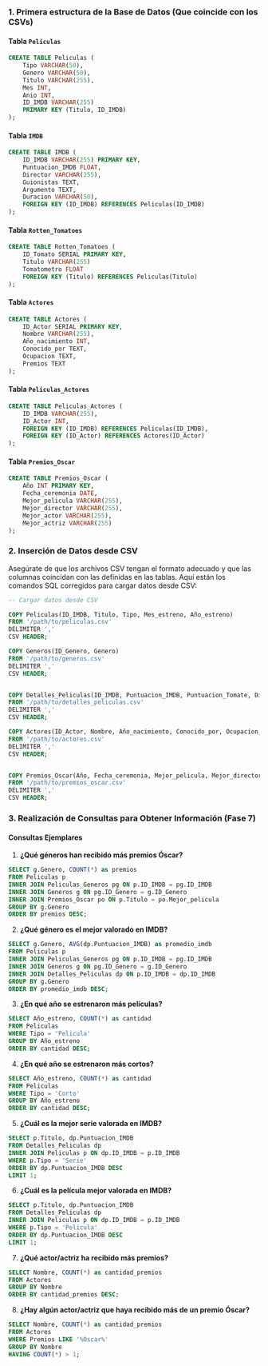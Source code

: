### 1. Primera estructura de la Base de Datos (Que coincide con los CSVs)

#### Tabla `Peliculas`
```sql
CREATE TABLE Peliculas (
    Tipo VARCHAR(50),
    Genero VARCHAR(50),
    Titulo VARCHAR(255),
    Mes INT,
    Anio INT,
    ID_IMDB VARCHAR(255)
    PRIMARY KEY (Titulo, ID_IMDB)
);
```

#### Tabla `IMDB`
```sql
CREATE TABLE IMDB (
    ID_IMDB VARCHAR(255) PRIMARY KEY,
    Puntuacion_IMDB FLOAT,
    Director VARCHAR(255),
    Guionistas TEXT,
    Argumento TEXT,
    Duracion VARCHAR(50),
    FOREIGN KEY (ID_IMDB) REFERENCES Peliculas(ID_IMDB)
);
```

#### Tabla `Rotten_Tomatoes`
```sql
CREATE TABLE Rotten_Tomatoes (
    ID_Tomato SERIAL PRIMARY KEY,
    Titulo VARCHAR(255)
    Tomatometro FLOAT
    FOREIGN KEY (Titulo) REFERENCES Peliculas(Titulo)
);
```


#### Tabla `Actores`
```sql
CREATE TABLE Actores (
    ID_Actor SERIAL PRIMARY KEY,
    Nombre VARCHAR(255),
    Año_nacimiento INT,
    Conocido_por TEXT,
    Ocupacion TEXT,
    Premios TEXT
);
```

#### Tabla `Peliculas_Actores`
```sql
CREATE TABLE Peliculas_Actores (
    ID_IMDB VARCHAR(255),
    ID_Actor INT,
    FOREIGN KEY (ID_IMDB) REFERENCES Peliculas(ID_IMDB),
    FOREIGN KEY (ID_Actor) REFERENCES Actores(ID_Actor)
);
```

#### Tabla `Premios_Oscar`
```sql
CREATE TABLE Premios_Oscar (
    Año INT PRIMARY KEY,
    Fecha_ceremonia DATE,
    Mejor_pelicula VARCHAR(255),
    Mejor_director VARCHAR(255),
    Mejor_actor VARCHAR(255),
    Mejor_actriz VARCHAR(255)
);
```

### 2. Inserción de Datos desde CSV

Asegúrate de que los archivos CSV tengan el formato adecuado y que las columnas coincidan con las definidas en las tablas. Aquí están los comandos SQL corregidos para cargar datos desde CSV:

```sql
-- Cargar datos desde CSV

COPY Peliculas(ID_IMDB, Titulo, Tipo, Mes_estreno, Año_estreno)
FROM '/path/to/peliculas.csv'
DELIMITER ','
CSV HEADER;

COPY Generos(ID_Genero, Genero)
FROM '/path/to/generos.csv'
DELIMITER ','
CSV HEADER;


COPY Detalles_Peliculas(ID_IMDB, Puntuacion_IMDB, Puntuacion_Tomate, Director, Guionistas, Argumento, Duracion)
FROM '/path/to/detalles_peliculas.csv'
DELIMITER ','
CSV HEADER;

COPY Actores(ID_Actor, Nombre, Año_nacimiento, Conocido_por, Ocupacion, Premios)
FROM '/path/to/actores.csv'
DELIMITER ','
CSV HEADER;


COPY Premios_Oscar(Año, Fecha_ceremonia, Mejor_pelicula, Mejor_director, Mejor_actor, Mejor_actriz)
FROM '/path/to/premios_oscar.csv'
DELIMITER ','
CSV HEADER;
```

### 3. Realización de Consultas para Obtener Información (Fase 7)

#### Consultas Ejemplares

1. **¿Qué géneros han recibido más premios Óscar?**

```sql
SELECT g.Genero, COUNT(*) as premios
FROM Peliculas p
INNER JOIN Peliculas_Generos pg ON p.ID_IMDB = pg.ID_IMDB
INNER JOIN Generos g ON pg.ID_Genero = g.ID_Genero
INNER JOIN Premios_Oscar po ON p.Titulo = po.Mejor_pelicula
GROUP BY g.Genero
ORDER BY premios DESC;
```

2. **¿Qué género es el mejor valorado en IMDB?**

```sql
SELECT g.Genero, AVG(dp.Puntuacion_IMDB) as promedio_imdb
FROM Peliculas p
INNER JOIN Peliculas_Generos pg ON p.ID_IMDB = pg.ID_IMDB
INNER JOIN Generos g ON pg.ID_Genero = g.ID_Genero
INNER JOIN Detalles_Peliculas dp ON p.ID_IMDB = dp.ID_IMDB
GROUP BY g.Genero
ORDER BY promedio_imdb DESC;
```

3. **¿En qué año se estrenaron más películas?**

```sql
SELECT Año_estreno, COUNT(*) as cantidad
FROM Peliculas
WHERE Tipo = 'Pelicula'
GROUP BY Año_estreno
ORDER BY cantidad DESC;
```

4. **¿En qué año se estrenaron más cortos?**

```sql
SELECT Año_estreno, COUNT(*) as cantidad
FROM Peliculas
WHERE Tipo = 'Corto'
GROUP BY Año_estreno
ORDER BY cantidad DESC;
```

5. **¿Cuál es la mejor serie valorada en IMDB?**

```sql
SELECT p.Titulo, dp.Puntuacion_IMDB
FROM Detalles_Peliculas dp
INNER JOIN Peliculas p ON dp.ID_IMDB = p.ID_IMDB
WHERE p.Tipo = 'Serie'
ORDER BY dp.Puntuacion_IMDB DESC
LIMIT 1;
```

6. **¿Cuál es la película mejor valorada en IMDB?**

```sql
SELECT p.Titulo, dp.Puntuacion_IMDB
FROM Detalles_Peliculas dp
INNER JOIN Peliculas p ON dp.ID_IMDB = p.ID_IMDB
WHERE p.Tipo = 'Pelicula'
ORDER BY dp.Puntuacion_IMDB DESC
LIMIT 1;
```

7. **¿Qué actor/actriz ha recibido más premios?**

```sql
SELECT Nombre, COUNT(*) as cantidad_premios
FROM Actores
GROUP BY Nombre
ORDER BY cantidad_premios DESC;
```

8. **¿Hay algún actor/actriz que haya recibido más de un premio Óscar?**

```sql
SELECT Nombre, COUNT(*) as cantidad_premios
FROM Actores
WHERE Premios LIKE '%Oscar%'
GROUP BY Nombre
HAVING COUNT(*) > 1;
```

